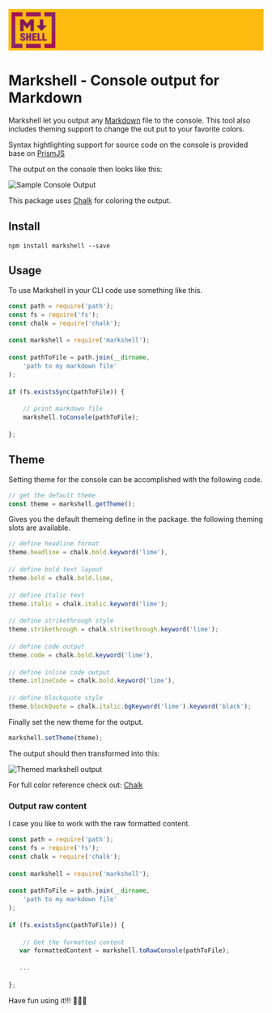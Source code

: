 ![Markshell Logo](./assets/markshell-banner.png "Markshell Banner")

# Markshell - Console output for Markdown

Markshell let you output any [Markdown](https://github.com/adam-p/markdown-here/wiki/Markdown-Cheatsheet) file to the console. This tool also includes theming support to change the out put to your favorite colors.

Syntax hightlighting support for source code on the console is provided base on [PrismJS](https://prismjs.com)

The output on the console then looks like this:

![Sample Console Output][markshell]

This package uses [Chalk](https://www.npmjs.com/package/chalk) for coloring the output.

## Install

```shell
npm install markshell --save
```

## Usage

To use Markshell in your CLI code use something like this.

```javascript
const path = require('path');
const fs = require('fs');
const chalk = require('chalk');

const markshell = require('markshell');

const pathToFile = path.join(__dirname,
    'path to my markdown file'
);

if (fs.existsSync(pathToFile)) {

    // print markdown file
    markshell.toConsole(pathToFile);

};
```

## Theme

Setting theme for the console can be accomplished with the following code.

```javascript
// get the default theme
const theme = markshell.getTheme();
```

Gives you the default themeing define in the package. the following theming slots are available.

```javascript
// define headline format
theme.headline = chalk.bold.keyword('lime'),

// define bold text layout
theme.bold = chalk.bold.lime,

// define italic text
theme.italic = chalk.italic.keyword('lime');

// define strikethrough style
theme.strikethrough = chalk.strikethrough.keyword('lime');

// define code output
theme.code = chalk.bold.keyword('lime'),

// define inline code output
theme.inlineCode = chalk.bold.keyword('lime'),

// define blockquote style
theme.blockQuote = chalk.italic.bgKeyword('lime').keyword('black');
```

Finally set the new theme for the output.

```javascript
markshell.setTheme(theme);
```

The output should then transformed into this:

![Themed markshell output][themed-markshell]

For full color reference check out: [Chalk](https://www.npmjs.com/package/chalk) 

### Output raw content

I case you like to work with the raw formatted content.

```javascript
const path = require('path');
const fs = require('fs');
const chalk = require('chalk');

const markshell = require('markshell');

const pathToFile = path.join(__dirname,
    'path to my markdown file'
);

if (fs.existsSync(pathToFile)) {

    // Get the formatted content
   var formattedContent = markshell.toRawConsole(pathToFile);

   ...

};
```

Have fun using it!!! 🖤🖤🖤

[markshell]: https://n8d.at/wp-content/uploads/2020/06/console-output.png
[themed-markshell]: https://n8d.at/wp-content/uploads/2020/06/themed-console-output.png

